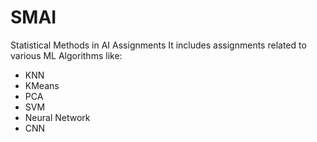 # SMAI
Statistical Methods in AI Assignments
It includes assignments related to various ML Algorithms like:
* KNN
* KMeans
* PCA
* SVM
* Neural Network
* CNN
